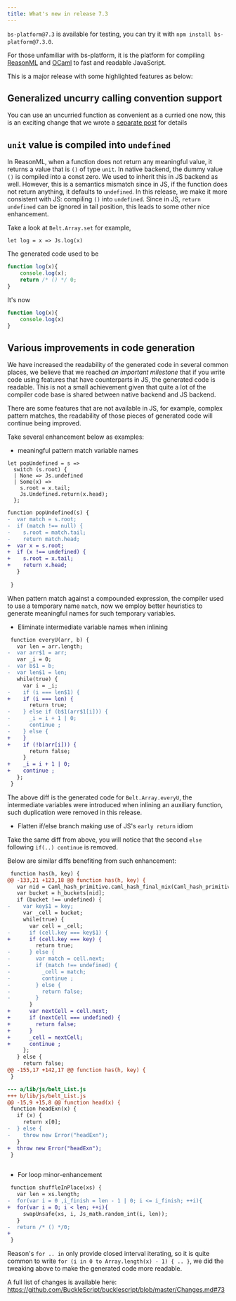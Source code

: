 ```yaml
---
title: What's new in release 7.3
---
```


`bs-platform@7.3` is available for testing, you can try it with `npm install bs-platform@7.3.0`.

For those unfamiliar with bs-platform, it is the platform for compiling [ReasonML](https://reasonml.github.io/) and [OCaml](https://ocaml.org/) to fast and readable JavaScript.


This is a major release with some highlighted features as below:

## Generalized uncurry calling convention support

You can use an uncurried function as convenient as a curried one now, this is an exciting change that we wrote a [separate post](https://bucklescript.github.io/blog/2020/03/26/generalize-uncurry) for details


## `unit` value is compiled into `undefined`

In ReasonML, when a function does not return any meaningful value, it returns a value that is `()` of type `unit`. In native backend, the dummy value `()` is compiled into a const zero. We used to inherit this in JS backend as well. However, this is a semantics mismatch since in JS, if the function does not return anything, it defaults to `undefined`. In this release, we make it more consistent with JS: compiling `()` into `undefined`. Since in JS, `return undefined` can be ignored in tail position, this leads to some other nice enhancement.

Take a look at `Belt.Array.set` for example,

```reasonml
let log = x => Js.log(x)
```

The generated code used to be 
```js
function log(x){
    console.log(x);
    return /* () */ 0;
}
```
It's now 
```js
function log(x){
    console.log(x)
}
```

## Various improvements in code generation

We have increased the readability of the generated code in several common places, we believe that we reached *an important milestone* that if you write code using features that have counterparts in JS, the generated code is readable. This is not a small achievement given that quite a lot of the compiler code base is shared between native backend and JS backend. 

There are some features that are not available in JS, for example, complex pattern matches, the readability of those pieces of generated code will continue being improved.

Take several enhancement below as  examples:

- meaningful pattern match variable names

```reasonml
let popUndefined = s =>
  switch (s.root) {
  | None => Js.undefined
  | Some(x) =>
    s.root = x.tail;
    Js.Undefined.return(x.head);
  };
```
```diff
function popUndefined(s) {
-  var match = s.root;
-  if (match !== null) {
-    s.root = match.tail;
-    return match.head;
+  var x = s.root;
+  if (x !== undefined) {
+    s.root = x.tail;
+    return x.head;
   }
   
 }
```
When pattern match against a compounded expression, the compiler used to use a temporary name `match`, now we employ better heuristics to generate meaningful names for such temporary variables.



- Eliminate intermediate variable names when inlining

```diff
 function everyU(arr, b) {
   var len = arr.length;
-  var arr$1 = arr;
   var _i = 0;
-  var b$1 = b;
-  var len$1 = len;
   while(true) {
     var i = _i;
-    if (i === len$1) {
+    if (i === len) {
       return true;
-    } else if (b$1(arr$1[i])) {
-      _i = i + 1 | 0;
-      continue ;
-    } else {
+    }
+    if (!b(arr[i])) {
       return false;
     }
+    _i = i + 1 | 0;
+    continue ;
   };
 }
```

The above diff is the generated code for `Belt.Array.everyU`, the intermediate variables were introduced when inlining an auxiliary function, such duplication were removed in this release.

- Flatten if/else branch making use of JS's `early return` idiom

Take the same diff from above, you will notice that the second `else` following `if(..) continue` is removed.

Below are similar diffs benefiting from such enhancement:

```diff
 function has(h, key) {
@@ -133,21 +123,18 @@ function has(h, key) {
   var nid = Caml_hash_primitive.caml_hash_final_mix(Caml_hash_primitive.caml_hash_mix_string(0, key)) & (h_buckets.length - 1 | 0);
   var bucket = h_buckets[nid];
   if (bucket !== undefined) {
-    var key$1 = key;
     var _cell = bucket;
     while(true) {
       var cell = _cell;
-      if (cell.key === key$1) {
+      if (cell.key === key) {
         return true;
-      } else {
-        var match = cell.next;
-        if (match !== undefined) {
-          _cell = match;
-          continue ;
-        } else {
-          return false;
-        }
       }
+      var nextCell = cell.next;
+      if (nextCell === undefined) {
+        return false;
+      }
+      _cell = nextCell;
+      continue ;
     };
   } else {
     return false;
@@ -155,17 +142,17 @@ function has(h, key) {
 }
```


```diff
--- a/lib/js/belt_List.js
+++ b/lib/js/belt_List.js
@@ -15,9 +15,8 @@ function head(x) {
 function headExn(x) {
   if (x) {
     return x[0];
-  } else {
-    throw new Error("headExn");
   }
+  throw new Error("headExn");
 }
 
```

- For loop minor-enhancement

```diff
 function shuffleInPlace(xs) {
   var len = xs.length;
-  for(var i = 0 ,i_finish = len - 1 | 0; i <= i_finish; ++i){
+  for(var i = 0; i < len; ++i){
     swapUnsafe(xs, i, Js_math.random_int(i, len));
   }
-  return /* () */0;
+  
 }
```

Reason's `for .. in` only provide closed interval iterating, so it is quite common to write 
`for (i in 0 to Array.length(x) - 1) { .. }`, we did the tweaking above to make the generated code more readable.

A full list of changes is available here: https://github.com/BuckleScript/bucklescript/blob/master/Changes.md#73
